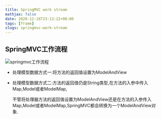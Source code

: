 ```yaml
---
title: SpringMVC work stream
mathjax: false
date: 2020-12-16T23:13:22+08:00
tags: [frame]
slugs: springmvc-work-stream
---
```


## SpringMVC工作流程

![springmvc工作流程](https://cdn.kayleh.top/gh/kayleh/cdn2/springmvc工作流程/springmvc工作流程.png)

- 处理模型数据方式一:将方法的返回值设置为ModelAndView

- 处理模型数据方式二:方法的返回值仍是String类型,在方法的入参中传入Map,Model或者ModelMap,

  不管将处理器方法的返回值设置为ModelAndView还是在方法的入参传入Map,Model或者ModelMap,SpringMVC都会转换为一个ModelAndView对象.

